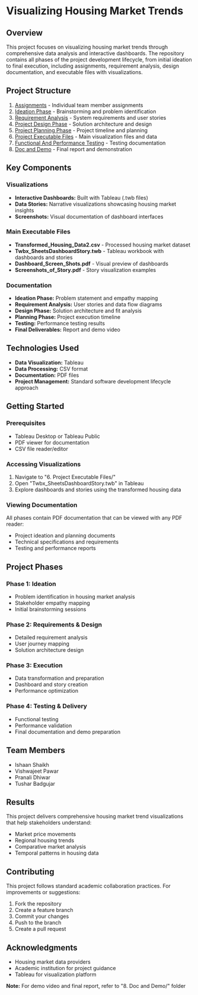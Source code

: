 # Visualizing Housing Market Trends

## Overview
This project focuses on visualizing housing market trends through comprehensive data analysis and interactive dashboards. The repository contains all phases of the project development lifecycle, from initial ideation to final execution, including assignments, requirement analysis, design documentation, and executable files with visualizations.

## Project Structure
1. [Assignments](./1.%20Assignments) - Individual team member assignments  
2. [Ideation Phase](./2.%20Ideation%20Phase) - Brainstorming and problem identification  
3. [Requirement Analysis](./3.%20Requirement%20Analysis) - System requirements and user stories  
4. [Project Design Phase](./4.%20Project%20Design%20Phase) - Solution architecture and design  
5. [Project Planning Phase](./5.%20Project%20Planning%20Phase) - Project timeline and planning  
6. [Project Executable Files](./6.%20Project%20Executable%20Files) - Main visualization files and data  
7. [Functional And Performance Testing](./7.%20Functional%20And%20Performance%20Testing) - Testing documentation  
8. [Doc and Demo](./8.%20Doc%20and%20Demo) - Final report and demonstration

## Key Components

### Visualizations
- **Interactive Dashboards:** Built with Tableau (.twb files)
- **Data Stories:** Narrative visualizations showcasing housing market insights
- **Screenshots:** Visual documentation of dashboard interfaces

### Main Executable Files
- **Transformed_Housing_Data2.csv** - Processed housing market dataset
- **Twbx_SheetsDashboardStory.twb** - Tableau workbook with dashboards and stories
- **Dashboard_Screen_Shots.pdf** - Visual preview of dashboards
- **Screenshots_of_Story.pdf** - Story visualization examples

### Documentation
- **Ideation Phase:** Problem statement and empathy mapping
- **Requirement Analysis:** User stories and data flow diagrams
- **Design Phase:** Solution architecture and fit analysis
- **Planning Phase:** Project execution timeline
- **Testing:** Performance testing results
- **Final Deliverables:** Report and demo video

## Technologies Used
- **Data Visualization:** Tableau
- **Data Processing:** CSV format
- **Documentation:** PDF files
- **Project Management:** Standard software development lifecycle approach

## Getting Started

### Prerequisites
- Tableau Desktop or Tableau Public
- PDF viewer for documentation
- CSV file reader/editor

### Accessing Visualizations
1. Navigate to "6. Project Executable Files/"
2. Open "Twbx_SheetsDashboardStory.twb" in Tableau
3. Explore dashboards and stories using the transformed housing data

### Viewing Documentation
All phases contain PDF documentation that can be viewed with any PDF reader:
- Project ideation and planning documents
- Technical specifications and requirements
- Testing and performance reports

## Project Phases

### Phase 1: Ideation
- Problem identification in housing market analysis
- Stakeholder empathy mapping
- Initial brainstorming sessions

### Phase 2: Requirements & Design
- Detailed requirement analysis
- User journey mapping
- Solution architecture design

### Phase 3: Execution
- Data transformation and preparation
- Dashboard and story creation
- Performance optimization

### Phase 4: Testing & Delivery
- Functional testing
- Performance validation
- Final documentation and demo preparation

## Team Members
- Ishaan Shaikh
- Vishwajeet Pawar
- Pranali Dhiwar
- Tushar Badgujar

## Results
This project delivers comprehensive housing market trend visualizations that help stakeholders understand:
- Market price movements
- Regional housing trends
- Comparative market analysis
- Temporal patterns in housing data

## Contributing
This project follows standard academic collaboration practices. For improvements or suggestions:
1. Fork the repository
2. Create a feature branch
3. Commit your changes
4. Push to the branch
5. Create a pull request

## Acknowledgments
- Housing market data providers
- Academic institution for project guidance
- Tableau for visualization platform

**Note:** For demo video and final report, refer to "8. Doc and Demo/" folder
